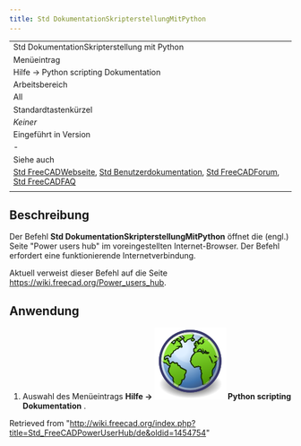 ```yaml
---
title: Std DokumentationSkripterstellungMitPython
---
```


|                                                                                                                                                                                                                                                                              |
| ---------------------------------------------------------------------------------------------------------------------------------------------------------------------------------------------------------------------------------------------------------------------------- |
| Std DokumentationSkripterstellung mit Python                                                                                                                                                                                                                                 |
| Menüeintrag                                                                                                                                                                                                                                                                  |
| Hilfe → Python scripting Dokumentation                                                                                                                                                                                                                                       |
| Arbeitsbereich                                                                                                                                                                                                                                                               |
| All                                                                                                                                                                                                                                                                          |
| Standardtastenkürzel                                                                                                                                                                                                                                                         |
| _Keiner_                                                                                                                                                                                                                                                                     |
| Eingeführt in Version                                                                                                                                                                                                                                                        |
| -                                                                                                                                                                                                                                                                            |
| Siehe auch                                                                                                                                                                                                                                                                   |
| [Std FreeCADWebseite](/Std_FreeCADWebsite/de "Std FreeCADWebsite/de"), [Std Benutzerdokumentation](/Std_FreeCADUserHub/de "Std FreeCADUserHub/de"), [Std FreeCADForum](/Std_FreeCADForum/de "Std FreeCADForum/de"), [Std FreeCADFAQ](/Std_FreeCADFAQ/de "Std FreeCADFAQ/de") |
|                                                                                                                                                                                                                                                                              |

## Beschreibung

Der Befehl **Std DokumentationSkripterstellungMitPython** öffnet die (engl.) Seite "Power users hub" im voreingestellten Internet-Browser. Der Befehl erfordert eine funktionierende Internetverbindung.

Aktuell verweist dieser Befehl auf die Seite <https://wiki.freecad.org/Power_users_hub>.

## Anwendung

1. Auswahl des Menüeintrags **Hilfe → ![](/src/assets/images/Std_FreeCADPowerUserHub.svg) Python scripting Dokumentation** .

Retrieved from "<http://wiki.freecad.org/index.php?title=Std_FreeCADPowerUserHub/de&oldid=1454754>"
